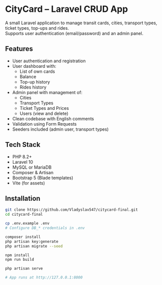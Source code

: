 # CityCard – Laravel CRUD App

A small Laravel application to manage transit cards, cities, transport types, ticket types, top-ups and rides.  
Supports user authentication (email/password) and an admin panel.

## Features

- User authentication and registration
- User dashboard with:
  - List of own cards
  - Balance
  - Top-up history
  - Rides history
- Admin panel with management of:
  - Cities
  - Transport Types
  - Ticket Types and Prices
  - Users (view and delete)
- Clean codebase with English comments
- Validation using Form Requests
- Seeders included (admin user, transport types)

## Tech Stack

- PHP 8.2+
- Laravel 10
- MySQL or MariaDB
- Composer & Artisan
- Bootstrap 5 (Blade templates)
- Vite (for assets)

## Installation

```bash
git clone https://github.com/Vladyslav547/citycard-final.git
cd citycard-final

cp .env.example .env
# Configure DB_* credentials in .env

composer install
php artisan key:generate
php artisan migrate --seed

npm install
npm run build

php artisan serve

# App runs at http://127.0.0.1:8000

